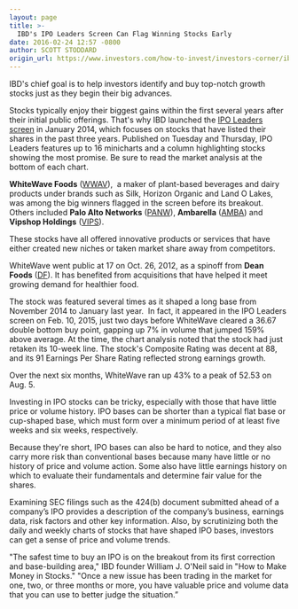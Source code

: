 ```yaml
---
layout: page
title: >-
  IBD's IPO Leaders Screen Can Flag Winning Stocks Early
date: 2016-02-24 12:57 -0800
author: SCOTT STODDARD
origin_url: https://www.investors.com/how-to-invest/investors-corner/ibds-ipo-leaders-screen-can-flag-winning-stocks-early
---
```





IBD's chief goal is to help investors identify and buy top-notch growth stocks just as they begin their big advances.


Stocks typically enjoy their biggest gains within the first several years after their initial public offerings. That's why IBD launched the [IPO Leaders screen](http://research.investors.com/stock-lists/ipo-leaders/) in January 2014, which focuses on stocks that have listed their shares in the past three years. Published on Tuesday and Thursday, IPO Leaders features up to 16 minicharts and a column highlighting stocks showing the most promise. Be sure to read the market analysis at the bottom of each chart.


**WhiteWave Foods** ([WWAV](https://research.investors.com/quote.aspx?symbol=WWAV)),  a maker of plant-based beverages and dairy products under brands such as Silk, Horizon Organic and Land O Lakes, was among the big winners flagged in the screen before its breakout. Others included **Palo Alto Networks** ([PANW](https://research.investors.com/quote.aspx?symbol=PANW)), **Ambarella** ([AMBA](https://research.investors.com/quote.aspx?symbol=AMBA)) and **Vipshop Holdings** ([VIPS](https://research.investors.com/quote.aspx?symbol=VIPS)).


These stocks have all offered innovative products or services that have either created new niches or taken market share away from competitors.


WhiteWave went public at 17 on Oct. 26, 2012, as a spinoff from **Dean Foods** ([DF](https://research.investors.com/quote.aspx?symbol=DF)). It has benefited from acquisitions that have helped it meet growing demand for healthier food.


The stock was featured several times as it shaped a long base from November 2014 to January last year.  In fact, it appeared in the IPO Leaders screen on Feb. 10, 2015, just two days before WhiteWave cleared a 36.67 double bottom buy point, gapping up 7% in volume that jumped 159% above average. At the time, the chart analysis noted that the stock had just retaken its 10-week line. The stock's Composite Rating was decent at 88, and its 91 Earnings Per Share Rating reflected strong earnings growth.


Over the next six months, WhiteWave ran up 43% to a peak of 52.53 on Aug. 5.


Investing in IPO stocks can be tricky, especially with those that have little price or volume history. IPO bases can be shorter than a typical flat base or cup-shaped base, which must form over a minimum period of at least five weeks and six weeks, respectively.


Because they're short, IPO bases can also be hard to notice, and they also carry more risk than conventional bases because many have little or no history of price and volume action. Some also have little earnings history on which to evaluate their fundamentals and determine fair value for the shares.


Examining SEC filings such as the 424(b) document submitted ahead of a company’s IPO provides a description of the company’s business, earnings data, risk factors and other key information. Also, by scrutinizing both the daily and weekly charts of stocks that have shaped IPO bases, investors can get a sense of price and volume trends.


"The safest time to buy an IPO is on the breakout from its first correction and base-building area," IBD founder William J. O'Neil said in "How to Make Money in Stocks." "Once a new issue has been trading in the market for one, two, or three months or more, you have valuable price and volume data that you can use to better judge the situation.”


 





